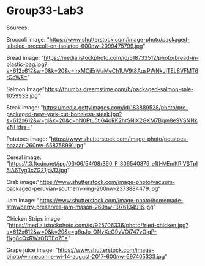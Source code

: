# Group33-Lab3

Sources:

Broccoli image: "https://www.shutterstock.com/image-photo/packaged-labeled-broccoli-on-isolated-600nw-2099475799.jpg"

Bread	image: "https://media.istockphoto.com/id/518733512/photo/bread-in-plastic-bag.jpg?s=612x612&w=0&k=20&c=irxMCjErMaMeCh1UV9t8AqsPWNkJjTEL8VFMT6rCoW8="
	
Salmon Image"https://thumbs.dreamstime.com/b/packaged-salmon-sale-1059933.jpg"
	
Steak image:  "https://media.gettyimages.com/id/183889528/photo/pre-packaged-new-york-cut-boneless-steak.jpg?s=612x612&w=gi&k=20&c=hN0Ptu5tlG4oRK2hrSNiX2GXM7Bqm8e9VSNNkZNHdss="

Potatoes image: "https://www.shutterstock.com/image-photo/potatoes-bazaar-260nw-658758991.jpg"

Cereal image: "https://t3.ftcdn.net/jpg/03/06/54/08/360_F_306540879_e1fHVEmKRlVSTpI5iA6Tyg3cZG21joVD.jpg"

Crab image:"https://www.shutterstock.com/image-photo/vacuum-packaged-peruvian-southern-king-260nw-2373884479.jpg"

Jam image: "https://www.shutterstock.com/image-photo/homemade-strawberry-preserves-jam-mason-260nw-1976134916.jpg"
	
Chicken Strips image: "https://media.istockphoto.com/id/925706336/photo/fried-chicken.jpg?s=612x612&w=0&k=20&c=g6qJo-ONvXeG9vVOi747vOiqP-fNg8cOxRWsODTEo7E="

Grape juice image: "https://www.shutterstock.com/image-photo/winneconne-wi-14-august-2017-600nw-697405333.jpg"
